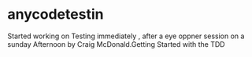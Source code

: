 # anycodetestin
Started working on Testing immediately , after a eye oppner session on a sunday Afternoon by Craig McDonald.Getting Started with the TDD

